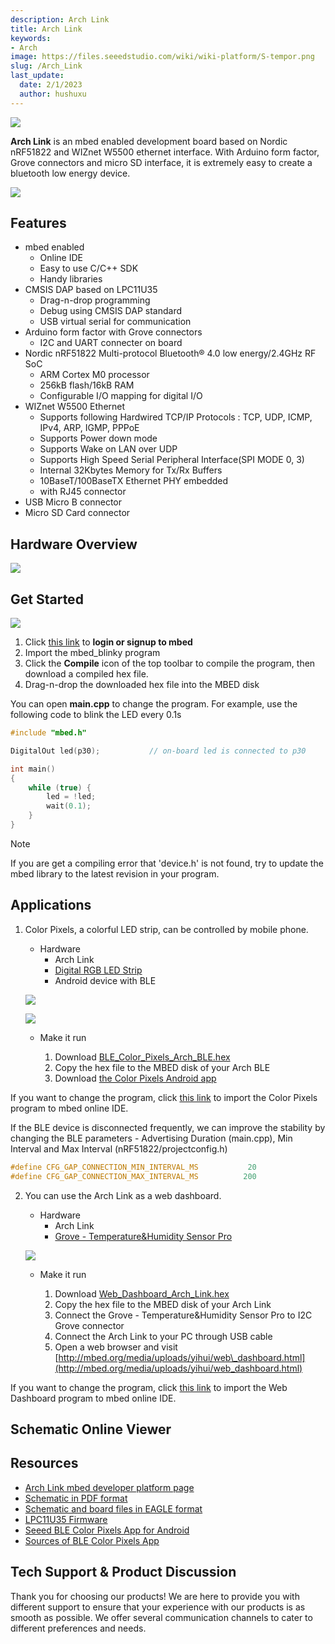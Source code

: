 ```yaml
---
description: Arch Link
title: Arch Link
keywords:
- Arch
image: https://files.seeedstudio.com/wiki/wiki-platform/S-tempor.png
slug: /Arch_Link
last_update:
  date: 2/1/2023
  author: hushuxu
---
```


![](https://files.seeedstudio.com/wiki/Arch_Link/img/1020800061.jpg)

**Arch Link** is an mbed enabled development board based on Nordic nRF51822 and WIZnet W5500 ethernet interface. With Arduino form factor, Grove connectors and micro SD interface, it is extremely easy to create a bluetooth low energy device.

[![](https://files.seeedstudio.com/wiki/common/Get_One_Now_Banner.png)](https://www.seeedstudio.com/Arch-Link-p-2511.html)

Features
--------

- mbed enabled
  - Online IDE
  - Easy to use C/C++ SDK
  - Handy libraries
- CMSIS DAP based on LPC11U35
  - Drag-n-drop programming
  - Debug using CMSIS DAP standard
  - USB virtual serial for communication
- Arduino form factor with Grove connectors
  - I2C and UART connecter on board
- Nordic nRF51822 Multi-protocol Bluetooth® 4.0 low energy/2.4GHz RF SoC
  - ARM Cortex M0 processor
  - 256kB flash/16kB RAM
  - Configurable I/O mapping for digital I/O
- WIZnet W5500 Ethernet
  - Supports following Hardwired TCP/IP Protocols : TCP, UDP, ICMP, IPv4, ARP, IGMP, PPPoE
  - Supports Power down mode
  - Supports Wake on LAN over UDP
  - Supports High Speed Serial Peripheral Interface(SPI MODE 0, 3)
  - Internal 32Kbytes Memory for Tx/Rx Buffers
  - 10BaseT/100BaseTX Ethernet PHY embedded
  - with RJ45 connector
- USB Micro B connector
- Micro SD Card connector

Hardware Overview
------

![](https://files.seeedstudio.com/wiki/Arch_Link/img/Arch_link_pinout.png)

Get Started
-----------

![](https://files.seeedstudio.com/wiki/Arch_Link/img/Get_started_with_mbed.png)

1. Click [this link](https://developer.mbed.org/compiler/#import:/teams/mbed/code/mbed_blinky/;platform:Seeed-Arch-BLE) to **login or signup to mbed**
2. Import the mbed\_blinky program
3. Click the **Compile** icon of the top toolbar to compile the program, then download a compiled hex file.
4. Drag-n-drop the downloaded hex file into the MBED disk

You can open **main.cpp** to change the program. For example, use the following code to blink the LED every 0.1s

```cpp
#include "mbed.h"

DigitalOut led(p30);           // on-board led is connected to p30

int main()
{
    while (true) {
        led = !led;
        wait(0.1);
    }
}
```

<div class="admonition note">
<p class="admonition-title">Note</p>
If you are get a compiling error that 'device.h' is not found, try to update the mbed library to the latest revision in your program.
</div>

Applications
------------

1. Color Pixels, a colorful LED strip, can be controlled by mobile phone.

    - Hardware
        - Arch Link
        - [Digital RGB LED Strip](https://www.seeedstudio.com/depot/Digital-RGB-LED-FlexiStrip-30-LED-1-Meter-p-1665.html)
        - Android device with BLE

    ![](https://files.seeedstudio.com/wiki/Arch_Link/img/Ble_color_pixels_bb.png)

    ![](https://files.seeedstudio.com/wiki/Arch_Link/img/Color_pixels_app.png)

    - Make it run

        1. Download [BLE\_Color\_Pixels\_Arch\_BLE.hex](http://tangram.qiniudn.com/BLE_Color_Pixels_ARCH_BLE.hex)
        2. Copy the hex file to the MBED disk of your Arch BLE
        3. Download [the Color Pixels Android app](http://tangram.qiniudn.com/seeed_ble_color_pixels.apk)

If you want to change the program, click [this link](https://mbed.org/compiler/#import:/teams/Seeed/code/BLE_Color_Pixels/;platform:Seeed-Arch-BLE) to import the Color Pixels program to mbed online IDE.

If the BLE device is disconnected frequently, we can improve the stability by changing the BLE parameters - Advertising Duration (main.cpp), Min Interval and Max Interval (nRF51822/projectconfig.h)

```cpp
#define CFG_GAP_CONNECTION_MIN_INTERVAL_MS           20                     /**< Minimum acceptable connection interval */
#define CFG_GAP_CONNECTION_MAX_INTERVAL_MS          200                     /**< Maximum acceptable connection interval */
```

2. You can use the Arch Link as a web dashboard.

    - Hardware
        - Arch Link
        - [Grove - Temperature&Humidity Sensor Pro](https://www.seeedstudio.com/depot/Grove-TemperatureHumidity-Sensor-Pro-p-838.html)

    ![](https://files.seeedstudio.com/wiki/Arch_Link/img/Web_dashboard_bb.png)

    - Make it run

        1. Download [Web\_Dashboard\_Arch\_Link.hex](http://tangram.qiniudn.com/Web_Dashboard_Arch_Link.hex)
        2. Copy the hex file to the MBED disk of your Arch Link
        3. Connect the Grove - Temperature&Humidity Sensor Pro to I2C Grove connector
        4. Connect the Arch Link to your PC through USB cable
        5. Open a web browser and visit [http://mbed.org/media/uploads/yihui/web\_dashboard.html](http://mbed.org/media/uploads/yihui/web_dashboard.html)

If you want to change the program, click [this link](https://mbed.org/compiler/#import:/teams/Seeed/code/Web_Dashboard/;platform:Seeed-Arch-Link) to import the Web Dashboard program to mbed online IDE.

## Schematic Online Viewer

<div class="altium-ecad-viewer" data-project-src="https://files.seeedstudio.com/wiki/Arch_Link/res/Arch_Link_v1.0_Eagle.zip" style={{borderRadius: '0px 0px 4px 4px', height: 500, borderStyle: 'solid', borderWidth: 1, borderColor: 'rgb(241, 241, 241)', overflow: 'hidden', maxWidth: 1280, maxHeight: 700, boxSizing: 'border-box'}}>
</div>

Resources
---------

-   [Arch Link mbed developer platform page](https://developer.mbed.org/platforms/Seeed-Arch-Link/)
-   [Schematic in PDF format](https://files.seeedstudio.com/wiki/Arch_Link/res/Arch_Link_v1.0_pdf.pdf)
-   [Schematic and board files in EAGLE format](https://files.seeedstudio.com/wiki/Arch_Link/res/Arch_Link_v1.0_Eagle.zip)
-   [LPC11U35 Firmware](https://files.seeedstudio.com/wiki/Arch_Link/res/Lpc11u35_nrf51822_if_mbed.bin.zip)
-   [Seeed BLE Color Pixels App for Android](http://tangram.qiniudn.com/seeed_ble_color_pixels.apk)
-   [Sources of BLE Color Pixels App](https://github.com/Seeed-Studio/ble_color_pixels)

<!-- This Markdown file was created from https://www.seeedstudio.com/wiki/Arch_Link -->

## Tech Support & Product Discussion

Thank you for choosing our products! We are here to provide you with different support to ensure that your experience with our products is as smooth as possible. We offer several communication channels to cater to different preferences and needs.

<div class="button_tech_support_container">
<a href="https://forum.seeedstudio.com/" class="button_forum"></a> 
<a href="https://www.seeedstudio.com/contacts" class="button_email"></a>
</div>

<div class="button_tech_support_container">
<a href="https://discord.gg/eWkprNDMU7" class="button_discord"></a> 
<a href="https://github.com/Seeed-Studio/wiki-documents/discussions/69" class="button_discussion"></a>
</div>

